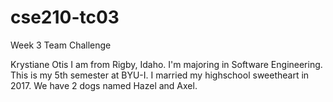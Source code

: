 # cse210-tc03
Week 3 Team Challenge

Krystiane Otis
I am from Rigby, Idaho. I'm majoring in Software Engineering. This is my 5th semester at BYU-I.
I married my highschool sweetheart in 2017. We have 2 dogs named Hazel and Axel.
